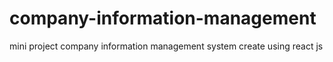 # company-information-management
mini project company information management system create using react js
